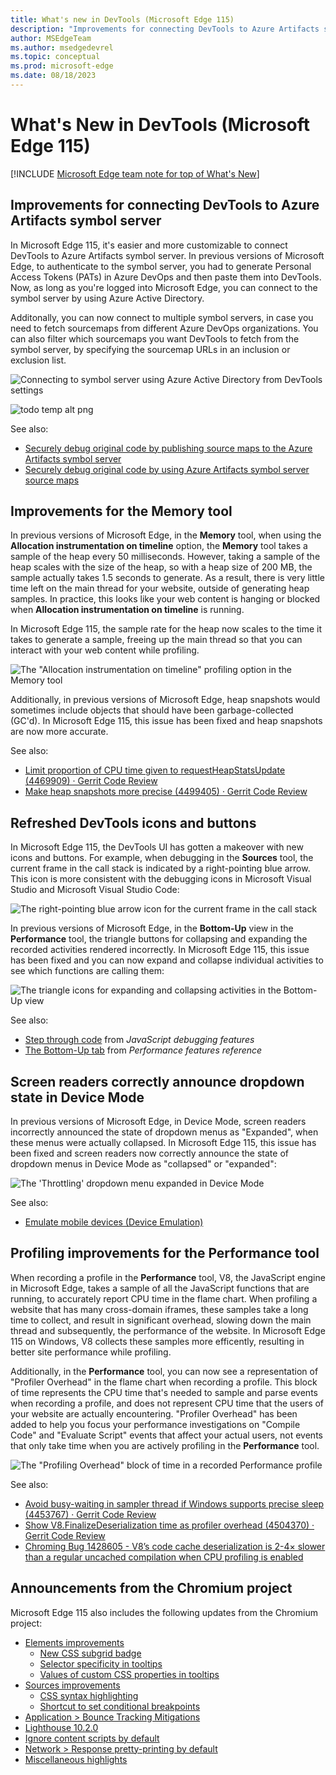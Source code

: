 ```yaml
---
title: What's new in DevTools (Microsoft Edge 115)
description: "Improvements for connecting DevTools to Azure Artifacts symbol server. Snapshotting improvements for the Memory tool. Refreshing the DevTools icons and buttons. And more."
author: MSEdgeTeam
ms.author: msedgedevrel
ms.topic: conceptual
ms.prod: microsoft-edge
ms.date: 08/18/2023
---
```

# What's New in DevTools (Microsoft Edge 115)

[!INCLUDE [Microsoft Edge team note for top of What's New](../../includes/edge-whats-new-note.md)]


<!-- ====================================================================== -->
## Improvements for connecting DevTools to Azure Artifacts symbol server

<!-- Subtitle: You can now use Azure Active Directory for authentication instead of Personal Access Tokens (PATs). You can connect to multiple symbol servers and filter which sourcemaps you want DevTools to fetch. -->

In Microsoft Edge 115, it's easier and more customizable to connect DevTools to Azure Artifacts symbol server.  In previous versions of Microsoft Edge, to authenticate to the symbol server, you had to generate Personal Access Tokens (PATs) in Azure DevOps and then paste them into DevTools. Now, as long as you're logged into Microsoft Edge, you can connect to the symbol server by using Azure Active Directory.

Additonally, you can now connect to multiple symbol servers, in case you need to fetch sourcemaps from different Azure DevOps organizations. You can also filter which sourcemaps you want DevTools to fetch from the symbol server, by specifying the sourcemap URLs in an inclusion or exclusion list.

![Connecting to symbol server using Azure Active Directory from DevTools settings](./devtools-115-images/aad-symbol-server.png)
<!-- todo: steps to re-create screenshot -->
<!--
1. Launch Edge, ensure that you are logged in to the browser
1. Open DevTools > Settings > Symbol Server
1. Under **Authorization mode:**, select the dropdown and select Azure Active Directory
1. Load the Azure DevOps organizations
1. Take a screenshot
1. Draw red highlight boxes around Authorization mode and Filter behavior
1. See https://dev.azure.com/microsoft/Edge/_git/chromium.devtools-frontend/pullrequest/8874508 for more info
-->

![todo temp alt png](./devtools-115-images/aad-symbol-server-2-temp.png)
<!-- todo: see if 2nd png is ok, with fewer orgs listed -->
<!-- todo: add red boxes if png is ok -->

See also:
* [Securely debug original code by publishing source maps to the Azure Artifacts symbol server](../../../javascript/publish-source-maps-to-azure.md)
* [Securely debug original code by using Azure Artifacts symbol server source maps](../../../javascript/consume-source-maps-from-azure.md)


<!-- ====================================================================== -->
## Improvements for the Memory tool

<!-- Subtitle: The "Allocation instrumentation on timeline" profiling type in the Memory tool now samples the heap at variable intervals, depending on the size of the heap. Heap snapshots are now more accurate and don't show objects that have been garbage-collected. -->

In previous versions of Microsoft Edge, in the **Memory** tool, when using the **Allocation instrumentation on timeline** option, the **Memory** tool takes a sample of the heap every 50 milliseconds.  However, taking a sample of the heap scales with the size of the heap, so with a heap size of 200 MB, the sample actually takes 1.5 seconds to generate.  As a result, there is very little time left on the main thread for your website, outside of generating heap samples.  In practice, this looks like your web content is hanging or blocked when **Allocation instrumentation on timeline** is running.

In Microsoft Edge 115, the sample rate for the heap now scales to the time it takes to generate a sample, freeing up the main thread so that you can interact with your web content while profiling.

![The "Allocation instrumentation on timeline" profiling option in the Memory tool](./devtools-115-images/allocation-instrumentation-on-timeline.png)

Additionally, in previous versions of Microsoft Edge, heap snapshots would sometimes include objects that should have been garbage-collected (GC'd).  In Microsoft Edge 115, this issue has been fixed and heap snapshots are now more accurate.

See also:
* [Limit proportion of CPU time given to requestHeapStatsUpdate (4469909) · Gerrit Code Review](https://chromium-review.googlesource.com/c/v8/v8/+/4469909)
* [Make heap snapshots more precise (4499405) · Gerrit Code Review](https://chromium-review.googlesource.com/c/v8/v8/+/4499405)


<!-- ====================================================================== -->
## Refreshed DevTools icons and buttons

<!-- Subtitle: New icons and buttons give an update to the DevTools look and feel. -->

In Microsoft Edge 115, the DevTools UI has gotten a makeover with new icons and buttons.  For example, when debugging in the **Sources** tool, the current frame in the call stack is indicated by a right-pointing blue arrow.  This icon is more consistent with the debugging icons in Microsoft Visual Studio and Microsoft Visual Studio Code:

![The right-pointing blue arrow icon for the current frame in the call stack](./devtools-115-images/icon-update-sources.png)

In previous versions of Microsoft Edge, in the **Bottom-Up** view in the **Performance** tool, the triangle buttons for collapsing and expanding the recorded activities rendered incorrectly.  In Microsoft Edge 115, this issue has been fixed and you can now expand and collapse individual activities to see which functions are calling them:

![The triangle icons for expanding and collapsing activities in the Bottom-Up view](./devtools-115-images/icon-update-performance.png)

See also:
* [Step through code](../../../javascript/reference.md#step-through-code) from _JavaScript debugging features_
* [The Bottom-Up tab](../../../evaluate-performance/reference.md#the-bottom-up-tab) from _Performance features reference_


<!-- ====================================================================== -->
## Screen readers correctly announce dropdown state in Device Mode

<!-- Subtitle: In Device Mode, screen readers now correctly announce the state of dropdown menus (for example, announcing "collapsed" when the dropdown menu is collapsed). -->

In previous versions of Microsoft Edge, in Device Mode, screen readers incorrectly announced the state of dropdown menus as "Expanded", when these menus were actually collapsed.  In Microsoft Edge 115, this issue has been fixed and screen readers now correctly announce the state of dropdown menus in Device Mode as "collapsed" or "expanded":

![The 'Throttling' dropdown menu expanded in Device Mode](./devtools-115-images/device-mode-dropdown.png)

See also:
* [Emulate mobile devices (Device Emulation)](../../../device-mode/index.md)


<!-- ====================================================================== -->
## Profiling improvements for the Performance tool

<!-- Subtitle: Your web content will now be more responsive while profiling in the Performance tool, and "Profiler Overhead" blocks of CPU time have been added, to account for the additional time Microsoft Edge needs when profiling. -->

When recording a profile in the **Performance** tool, V8, the JavaScript engine in Microsoft Edge, takes a sample of all the JavaScript functions that are running, to accurately report CPU time in the flame chart.  When profiling a website that has many cross-domain iframes, these samples take a long time to collect, and result in significant overhead, slowing down the main thread and subsequently, the performance of the website.  In Microsoft Edge 115 on Windows, V8 collects these samples more efficently, resulting in better site performance while profiling.

Additionally, in the **Performance** tool, you can now see a representation of "Profiler Overhead" in the flame chart when recording a profile. This block of time represents the CPU time that's needed to sample and parse events when recording a profile, and does not represent CPU time that the users of your website are actually encountering.  "Profiler Overhead" has been added to help you focus your performance investigations on "Compile Code" and "Evaluate Script" events that affect your actual users, not events that only take time when you are actively profiling in the **Performance** tool.

![The "Profiling Overhead" block of time in a recorded Performance profile](./devtools-115-images/profiling-overhead-performance.png)

See also:
* [Avoid busy-waiting in sampler thread if Windows supports precise sleep (4453767) · Gerrit Code Review](https://chromium-review.googlesource.com/c/v8/v8/+/4453767)
* [Show V8.FinalizeDeserialization time as profiler overhead (4504370) · Gerrit Code Review](https://chromium-review.googlesource.com/c/devtools/devtools-frontend/+/4504370)
* [Chroming Bug 1428605 - V8’s code cache deserialization is 2-4× slower than a regular uncached compilation when CPU profiling is enabled](https://bugs.chromium.org/p/chromium/issues/detail?id=1428605)


<!-- ====================================================================== -->
## Announcements from the Chromium project

Microsoft Edge 115 also includes the following updates from the Chromium project:

<!-- todo: delete some links? -->
* [Elements improvements](https://developer.chrome.com/blog/new-in-devtools-115/#elements)
   * [New CSS subgrid badge](https://developer.chrome.com/blog/new-in-devtools-115/#subgrid)
   * [Selector specificity in tooltips](https://developer.chrome.com/blog/new-in-devtools-115/#specificity)
   * [Values of custom CSS properties in tooltips](https://developer.chrome.com/blog/new-in-devtools-115/#css-variable-values)
* [Sources improvements](https://developer.chrome.com/blog/new-in-devtools-115/#sources)
   * [CSS syntax highlighting](https://developer.chrome.com/blog/new-in-devtools-115/#css)
   * [Shortcut to set conditional breakpoints](https://developer.chrome.com/blog/new-in-devtools-115/#breakpoint)
* [Application > Bounce Tracking Mitigations](https://developer.chrome.com/blog/new-in-devtools-115/#bounce-tracking)
* [Lighthouse 10.2.0](https://developer.chrome.com/blog/new-in-devtools-115/#lighthouse)
* [Ignore content scripts by default](https://developer.chrome.com/blog/new-in-devtools-115/#content-script)
* [Network > Response pretty-printing by default](https://developer.chrome.com/blog/new-in-devtools-115/#network)
* [Miscellaneous highlights](https://developer.chrome.com/blog/new-in-devtools-115/#misc)


<!-- ====================================================================== -->
<!-- uncomment if content is copied from developer.chrome.com to this page -->

<!-- > [!NOTE]
> Portions of this page are modifications based on work created and [shared by Google](https://developers.google.com/terms/site-policies) and used according to terms described in the [Creative Commons Attribution 4.0 International License](https://creativecommons.org/licenses/by/4.0).
> The original page for announcements from the Chromium project is [What's New in DevTools (Chrome 115)](https://developer.chrome.com/blog/new-in-devtools-115) and is authored by [Jecelyn Yeen](https://developers.google.com/web/resources/contributors#jecelynyeen) (Developer advocate working on Chrome DevTools at Google). -->


<!-- ====================================================================== -->
<!-- uncomment if content is copied from developer.chrome.com to this page -->

<!-- [![Creative Commons License](../../../../media/cc-logo/88x31.png)](https://creativecommons.org/licenses/by/4.0)
This work is licensed under a [Creative Commons Attribution 4.0 International License](https://creativecommons.org/licenses/by/4.0). -->
